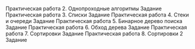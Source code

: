 Практическая работа 2. Однопроходные алгоритмы Задание
Практическая работа 3. Списки Задание
 Практическая работа 4. Стеки и очереди Задание
 Практическая работа 5. Бинарное дерево поиска Задание
 Практическая работа 6. Обход дерева Задание
 Практическая работа 7. Сортировки Задание
 Практическая работа 8. Сортировки 2 Задание
